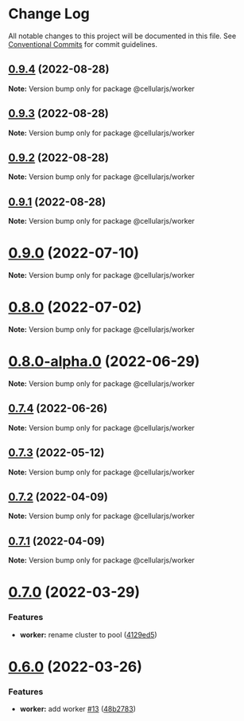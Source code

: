 # Change Log

All notable changes to this project will be documented in this file.
See [Conventional Commits](https://conventionalcommits.org) for commit guidelines.

## [0.9.4](https://github.com/cellularjs/cellularjs/compare/v0.9.3...v0.9.4) (2022-08-28)

**Note:** Version bump only for package @cellularjs/worker





## [0.9.3](https://github.com/cellularjs/cellularjs/compare/v0.9.2...v0.9.3) (2022-08-28)

**Note:** Version bump only for package @cellularjs/worker





## [0.9.2](https://github.com/cellularjs/cellularjs/compare/v0.9.1...v0.9.2) (2022-08-28)

**Note:** Version bump only for package @cellularjs/worker





## [0.9.1](https://github.com/cellularjs/cellularjs/compare/v0.9.0...v0.9.1) (2022-08-28)

**Note:** Version bump only for package @cellularjs/worker






# [0.9.0](https://github.com/cellularjs/cellularjs/compare/v0.8.0...v0.9.0) (2022-07-10)

**Note:** Version bump only for package @cellularjs/worker






# [0.8.0](https://github.com/cellularjs/cellularjs/compare/v0.8.0-alpha.0...v0.8.0) (2022-07-02)

**Note:** Version bump only for package @cellularjs/worker





# [0.8.0-alpha.0](https://github.com/cellularjs/cellularjs/compare/v0.7.4...v0.8.0-alpha.0) (2022-06-29)

**Note:** Version bump only for package @cellularjs/worker





## [0.7.4](https://github.com/cellularjs/cellularjs/compare/v0.7.3...v0.7.4) (2022-06-26)

**Note:** Version bump only for package @cellularjs/worker






## [0.7.3](https://github.com/cellularjs/cellularjs/compare/v0.7.2...v0.7.3) (2022-05-12)

**Note:** Version bump only for package @cellularjs/worker





## [0.7.2](https://github.com/cellularjs/cellularjs/compare/v0.7.1...v0.7.2) (2022-04-09)

**Note:** Version bump only for package @cellularjs/worker





## [0.7.1](https://github.com/cellularjs/cellularjs/compare/v0.7.0...v0.7.1) (2022-04-09)

**Note:** Version bump only for package @cellularjs/worker





# [0.7.0](https://github.com/cellularjs/cellularjs/compare/v0.6.0...v0.7.0) (2022-03-29)


### Features

* **worker:** rename cluster to pool ([4129ed5](https://github.com/cellularjs/cellularjs/commit/4129ed51ec43f5ce9b460a2860fa392f17daa23b))





# [0.6.0](https://github.com/cellularjs/cellularjs/compare/v0.5.0...v0.6.0) (2022-03-26)


### Features

* **worker:** add worker [#13](https://github.com/cellularjs/cellularjs/issues/13) ([48b2783](https://github.com/cellularjs/cellularjs/commit/48b2783b194a5a5f5657a97dad5f6fb06fea899d))
